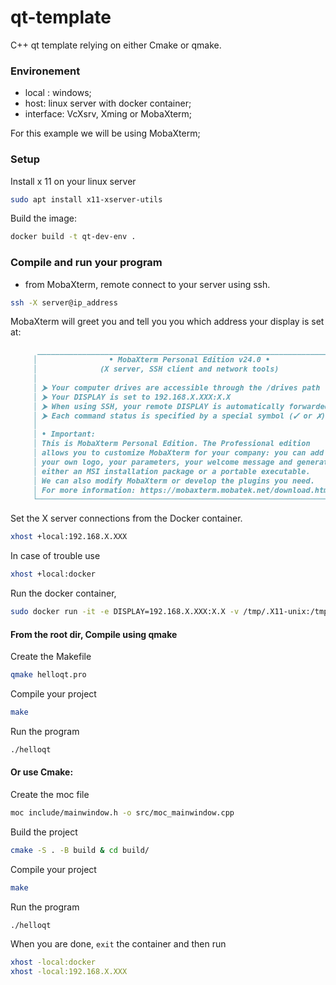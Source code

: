 # qt-template
C++ qt template relying on either Cmake or qmake.


### Environement 

- local : windows;
- host:  linux server with docker container;
- interface: VcXsrv, Xming or MobaXterm;

For this example we will be using MobaXterm;

### Setup

Install x 11 on your linux server 
```bash
sudo apt install x11-xserver-utils
```

Build the image: 
```bash
docker build -t qt-dev-env .
```

### Compile and run your program


- from MobaXterm, remote connect to your server using ssh.

```bash
ssh -X server@ip_address
```

MobaXterm will greet you and tell you you which address your display is set at:
```md
      ____________________________________________________________________
     │                • MobaXterm Personal Edition v24.0 •                
     │              (X server, SSH client and network tools)              
     │                                                                    
     │ ⮞ Your computer drives are accessible through the /drives path     
     │ ⮞ Your DISPLAY is set to 192.168.X.XXX:X.X                         
     │ ⮞ When using SSH, your remote DISPLAY is automatically forwarded   
     │ ⮞ Each command status is specified by a special symbol (✓ or ✗)   
     │                                                                    
     │ • Important:                                                       
     │ This is MobaXterm Personal Edition. The Professional edition       
     │ allows you to customize MobaXterm for your company: you can add    
     │ your own logo, your parameters, your welcome message and generate  
     │ either an MSI installation package or a portable executable.       
     │ We can also modify MobaXterm or develop the plugins you need.      
     │ For more information: https://mobaxterm.mobatek.net/download.html  
     └────────────────────────────────────────────────────────────────────
```

Set the X server connections from the Docker container.
```bash
xhost +local:192.168.X.XXX
```
In case of trouble use 
```bash
xhost +local:docker
```
Run the docker container, 
```bash
sudo docker run -it -e DISPLAY=192.168.X.XXX:X.X -v /tmp/.X11-unix:/tmp/.X11-unix -v the/path/to/your/dir/:/workspace qt-dev-env
```

#### From the root dir, Compile using qmake

Create the Makefile
```bash
qmake helloqt.pro
```
Compile your project
```bash
make
```
Run the program
```bash
./helloqt
```

#### Or use Cmake:

Create the moc file
```bash
moc include/mainwindow.h -o src/moc_mainwindow.cpp
```
Build the project
```bash
cmake -S . -B build & cd build/
```
Compile your project
```bash
make
```
Run the program
```bash
./helloqt
```

When you are done, ``exit`` the container and then run
```bash
xhost -local:docker
xhost -local:192.168.X.XXX
```
